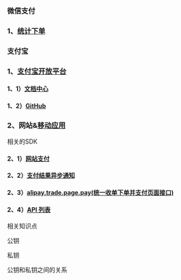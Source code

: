 ### 微信支付

### 1、[统计下单](https://pay.weixin.qq.com/wiki/doc/api/native.php?chapter=9_1)

### 支付宝

### 1、[支付宝开放平台](https://open.alipay.com/platform/home.htm)

#### 1、1）[文档中心](https://openhome.alipay.com/docCenter/docCenter.htm)

#### 1、2）[GitHub](https://github.com/alipay/alipay-sdk-java-all/tree/master)

### 2、网站&[移动应用](https://opendocs.alipay.com/open/54/103419/)

相关的SDK

#### 2、1）[网站支付](https://opendocs.alipay.com/open/203/105285)

#### 2、2）[支付结果异步通知](https://opendocs.alipay.com/open/270/105902)

#### 2、3）[alipay.trade.page.pay(统一收单下单并支付页面接口)](https://opendocs.alipay.com/apis/api_1/alipay.trade.page.pay/)

#### 2、4）[API 列表](https://opendocs.alipay.com/open/270/105900)

相关知识点

公钥

私钥

公钥和私钥之间的关系